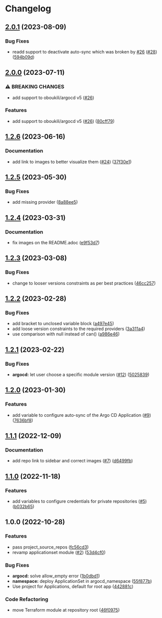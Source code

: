 # Changelog

## [2.0.1](https://github.com/camptocamp/devops-stack-module-applicationset/compare/v2.0.0...v2.0.1) (2023-08-09)


### Bug Fixes

* readd support to deactivate auto-sync which was broken by [#26](https://github.com/camptocamp/devops-stack-module-applicationset/issues/26) ([#28](https://github.com/camptocamp/devops-stack-module-applicationset/issues/28)) ([594b09d](https://github.com/camptocamp/devops-stack-module-applicationset/commit/594b09dddd73cbfb49ed19ab9cea8e72914c63cf))

## [2.0.0](https://github.com/camptocamp/devops-stack-module-applicationset/compare/v1.2.6...v2.0.0) (2023-07-11)


### ⚠ BREAKING CHANGES

* add support to oboukili/argocd v5 ([#26](https://github.com/camptocamp/devops-stack-module-applicationset/issues/26))

### Features

* add support to oboukili/argocd v5 ([#26](https://github.com/camptocamp/devops-stack-module-applicationset/issues/26)) ([80cff79](https://github.com/camptocamp/devops-stack-module-applicationset/commit/80cff79d8a7d0e2cf5d0fc548c5e9732848c1c2b))

## [1.2.6](https://github.com/camptocamp/devops-stack-module-applicationset/compare/v1.2.5...v1.2.6) (2023-06-16)


### Documentation

* add link to images to better visualize them ([#24](https://github.com/camptocamp/devops-stack-module-applicationset/issues/24)) ([37f30e1](https://github.com/camptocamp/devops-stack-module-applicationset/commit/37f30e10c07f1995e57212bd1885a87ba43a4e2f))

## [1.2.5](https://github.com/camptocamp/devops-stack-module-applicationset/compare/v1.2.4...v1.2.5) (2023-05-30)


### Bug Fixes

* add missing provider ([8a88ee5](https://github.com/camptocamp/devops-stack-module-applicationset/commit/8a88ee573450fd60c96144578784c818334e3a95))

## [1.2.4](https://github.com/camptocamp/devops-stack-module-applicationset/compare/v1.2.3...v1.2.4) (2023-03-31)


### Documentation

* fix images on the README.adoc ([e9f53d7](https://github.com/camptocamp/devops-stack-module-applicationset/commit/e9f53d76f1a3c863399e7ca7afac23c97bcbe90b))

## [1.2.3](https://github.com/camptocamp/devops-stack-module-applicationset/compare/v1.2.2...v1.2.3) (2023-03-08)


### Bug Fixes

* change to looser versions constraints as per best practices ([46cc257](https://github.com/camptocamp/devops-stack-module-applicationset/commit/46cc257b1c77bfecfd5ef29a14a12d26a9183180))

## [1.2.2](https://github.com/camptocamp/devops-stack-module-applicationset/compare/v1.2.1...v1.2.2) (2023-02-28)


### Bug Fixes

* add bracket to unclosed variable block ([a497e45](https://github.com/camptocamp/devops-stack-module-applicationset/commit/a497e45cc165b65bf9023410f4f20e69305a6d38))
* add loose version constraints to the required providers ([3a311a4](https://github.com/camptocamp/devops-stack-module-applicationset/commit/3a311a424cc45e23eb07de7656193ae8b81466e6))
* use comparison with null instead of can() ([a986e46](https://github.com/camptocamp/devops-stack-module-applicationset/commit/a986e4655e5fa177e32c5e217c172451dac5eec8))

## [1.2.1](https://github.com/camptocamp/devops-stack-module-applicationset/compare/v1.2.0...v1.2.1) (2023-02-22)


### Bug Fixes

* **argocd:** let user choose a specific module version ([#12](https://github.com/camptocamp/devops-stack-module-applicationset/issues/12)) ([5025839](https://github.com/camptocamp/devops-stack-module-applicationset/commit/5025839a3a19f752c08423c837e8cbba80ca55cf))

## [1.2.0](https://github.com/camptocamp/devops-stack-module-applicationset/compare/v1.1.1...v1.2.0) (2023-01-30)


### Features

* add variable to configure auto-sync of the Argo CD Application ([#9](https://github.com/camptocamp/devops-stack-module-applicationset/issues/9)) ([7636bf8](https://github.com/camptocamp/devops-stack-module-applicationset/commit/7636bf8bb57c576cb0c0666e16694f36183eec1b))

## [1.1.1](https://github.com/camptocamp/devops-stack-module-applicationset/compare/v1.1.0...v1.1.1) (2022-12-09)


### Documentation

* add repo link to sidebar and correct images ([#7](https://github.com/camptocamp/devops-stack-module-applicationset/issues/7)) ([d6499fb](https://github.com/camptocamp/devops-stack-module-applicationset/commit/d6499fb2e8a601463a803e2380c453c4418238ae))

## [1.1.0](https://github.com/camptocamp/devops-stack-module-applicationset/compare/v1.0.0...v1.1.0) (2022-11-18)


### Features

* add variables to configure credentials for private repositories ([#5](https://github.com/camptocamp/devops-stack-module-applicationset/issues/5)) ([b032b65](https://github.com/camptocamp/devops-stack-module-applicationset/commit/b032b659b796e2e4d5c77c2521fe1a759a5c57f9))

## 1.0.0 (2022-10-28)


### Features

* pass project_source_repos ([fc56cd3](https://github.com/camptocamp/devops-stack-module-applicationset/commit/fc56cd366c2dc25447e67917a7c986f056aeb238))
* revamp applicationset module ([#2](https://github.com/camptocamp/devops-stack-module-applicationset/issues/2)) ([53d4cf0](https://github.com/camptocamp/devops-stack-module-applicationset/commit/53d4cf0daf4e377b64af3ad5599491210e320acf))


### Bug Fixes

* **argocd:** solve allow_empty error ([1b0dbd1](https://github.com/camptocamp/devops-stack-module-applicationset/commit/1b0dbd17100130cb2b56aae556a11a552deface2))
* **namespace:** deploy ApplicationSet in argocd_namespace ([55f877b](https://github.com/camptocamp/devops-stack-module-applicationset/commit/55f877bc6828a43fdaea4f034b5f9aac86e75303))
* Use project for Applications, default for root app ([442881c](https://github.com/camptocamp/devops-stack-module-applicationset/commit/442881ceee8136b4f87264f769ac4ab570d4b04e))


### Code Refactoring

* move Terraform module at repository root ([46f0975](https://github.com/camptocamp/devops-stack-module-applicationset/commit/46f097549e63f2b2631db349e54af6e574abae68))
